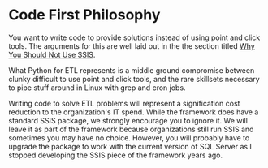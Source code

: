 # Code First Philosophy

You want to write code to provide solutions instead of using point and click tools. The arguments for this are well laid out in the the section titled [Why You Should Not Use SSIS](../etl-developers-guide/should-you-use-ssis/).

What Python for ETL represents is a middle ground compromise between clunky difficult to use point and click tools, and the rare skillsets necessary to pipe stuff around in Linux with grep and cron jobs.

Writing code to solve ETL problems will represent a signification cost reduction to the organization's IT spend. While the framework does have a standard SSIS package, we strongly encourage you to ignore it. We will leave it as part of the framework because organizations still run SSIS and sometimes you may have no choice. However, you will probably have to upgrade the package to work with the current version of SQL Server as I stopped developing the SSIS piece of the framework years ago.

